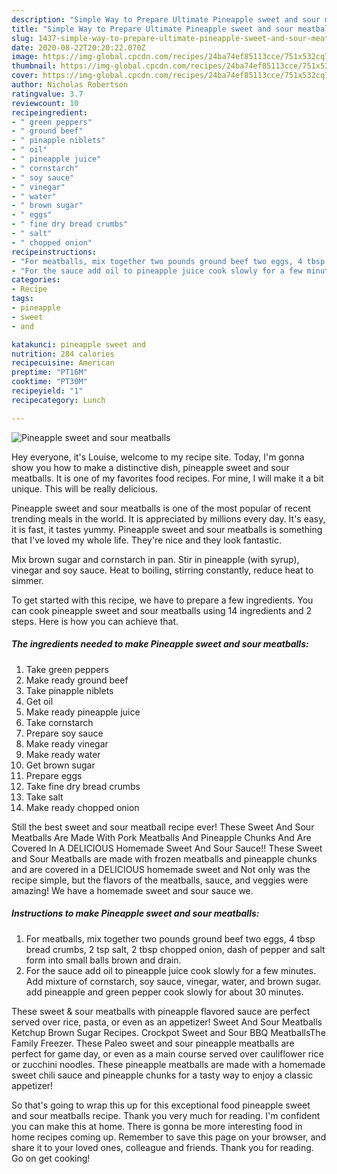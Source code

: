 ```yaml
---
description: "Simple Way to Prepare Ultimate Pineapple sweet and sour meatballs"
title: "Simple Way to Prepare Ultimate Pineapple sweet and sour meatballs"
slug: 1437-simple-way-to-prepare-ultimate-pineapple-sweet-and-sour-meatballs
date: 2020-08-22T20:20:22.070Z
image: https://img-global.cpcdn.com/recipes/24ba74ef85113cce/751x532cq70/pineapple-sweet-and-sour-meatballs-recipe-main-photo.jpg
thumbnail: https://img-global.cpcdn.com/recipes/24ba74ef85113cce/751x532cq70/pineapple-sweet-and-sour-meatballs-recipe-main-photo.jpg
cover: https://img-global.cpcdn.com/recipes/24ba74ef85113cce/751x532cq70/pineapple-sweet-and-sour-meatballs-recipe-main-photo.jpg
author: Nicholas Robertson
ratingvalue: 3.7
reviewcount: 10
recipeingredient:
- " green peppers"
- " ground beef"
- " pinapple niblets"
- " oil"
- " pineapple juice"
- " cornstarch"
- " soy sauce"
- " vinegar"
- " water"
- " brown sugar"
- " eggs"
- " fine dry bread crumbs"
- " salt"
- " chopped onion"
recipeinstructions:
- "For meatballs, mix together two pounds ground beef two eggs, 4 tbsp bread crumbs, 2 tsp salt, 2 tbsp chopped onion, dash of pepper and salt form into small balls brown and drain."
- "For the sauce add oil to pineapple juice cook slowly for a few minutes. Add mixture of cornstarch, soy sauce, vinegar, water, and brown sugar. add pineapple and green pepper cook slowly for about 30 minutes."
categories:
- Recipe
tags:
- pineapple
- sweet
- and

katakunci: pineapple sweet and 
nutrition: 284 calories
recipecuisine: American
preptime: "PT16M"
cooktime: "PT30M"
recipeyield: "1"
recipecategory: Lunch

---
```



![Pineapple sweet and sour meatballs](https://img-global.cpcdn.com/recipes/24ba74ef85113cce/751x532cq70/pineapple-sweet-and-sour-meatballs-recipe-main-photo.jpg)

Hey everyone, it's Louise, welcome to my recipe site. Today, I'm gonna show you how to make a distinctive dish, pineapple sweet and sour meatballs. It is one of my favorites food recipes. For mine, I will make it a bit unique. This will be really delicious.

Pineapple sweet and sour meatballs is one of the most popular of recent trending meals in the world. It is appreciated by millions every day. It's easy, it is fast, it tastes yummy. Pineapple sweet and sour meatballs is something that I've loved my whole life. They're nice and they look fantastic.

Mix brown sugar and cornstarch in pan. Stir in pineapple (with syrup), vinegar and soy sauce. Heat to boiling, stirring constantly, reduce heat to simmer.


To get started with this recipe, we have to prepare a few ingredients. You can cook pineapple sweet and sour meatballs using 14 ingredients and 2 steps. Here is how you can achieve that.

<!--inarticleads1-->

##### The ingredients needed to make Pineapple sweet and sour meatballs:

1. Take  green peppers
1. Make ready  ground beef
1. Take  pinapple niblets
1. Get  oil
1. Make ready  pineapple juice
1. Take  cornstarch
1. Prepare  soy sauce
1. Make ready  vinegar
1. Make ready  water
1. Get  brown sugar
1. Prepare  eggs
1. Take  fine dry bread crumbs
1. Take  salt
1. Make ready  chopped onion


Still the best sweet and sour meatball recipe ever! These Sweet And Sour Meatballs Are Made With Pork Meatballs And Pineapple Chunks And Are Covered In A DELICIOUS Homemade Sweet And Sour Sauce!! These Sweet and Sour Meatballs are made with frozen meatballs and pineapple chunks and are covered in a DELICIOUS homemade sweet and Not only was the recipe simple, but the flavors of the meatballs, sauce, and veggies were amazing! We have a homemade sweet and sour sauce we. 

<!--inarticleads2-->

##### Instructions to make Pineapple sweet and sour meatballs:

1. For meatballs, mix together two pounds ground beef two eggs, 4 tbsp bread crumbs, 2 tsp salt, 2 tbsp chopped onion, dash of pepper and salt form into small balls brown and drain.
1. For the sauce add oil to pineapple juice cook slowly for a few minutes. Add mixture of cornstarch, soy sauce, vinegar, water, and brown sugar. add pineapple and green pepper cook slowly for about 30 minutes.


These sweet &amp; sour meatballs with pineapple flavored sauce are perfect served over rice, pasta, or even as an appetizer! Sweet And Sour Meatballs Ketchup Brown Sugar Recipes. Crockpot Sweet and Sour BBQ MeatballsThe Family Freezer. These Paleo sweet and sour pineapple meatballs are perfect for game day, or even as a main course served over cauliflower rice or zucchini noodles. These pineapple meatballs are made with a homemade sweet chili sauce and pineapple chunks for a tasty way to enjoy a classic appetizer! 

So that's going to wrap this up for this exceptional food pineapple sweet and sour meatballs recipe. Thank you very much for reading. I'm confident you can make this at home. There is gonna be more interesting food in home recipes coming up. Remember to save this page on your browser, and share it to your loved ones, colleague and friends. Thank you for reading. Go on get cooking!
